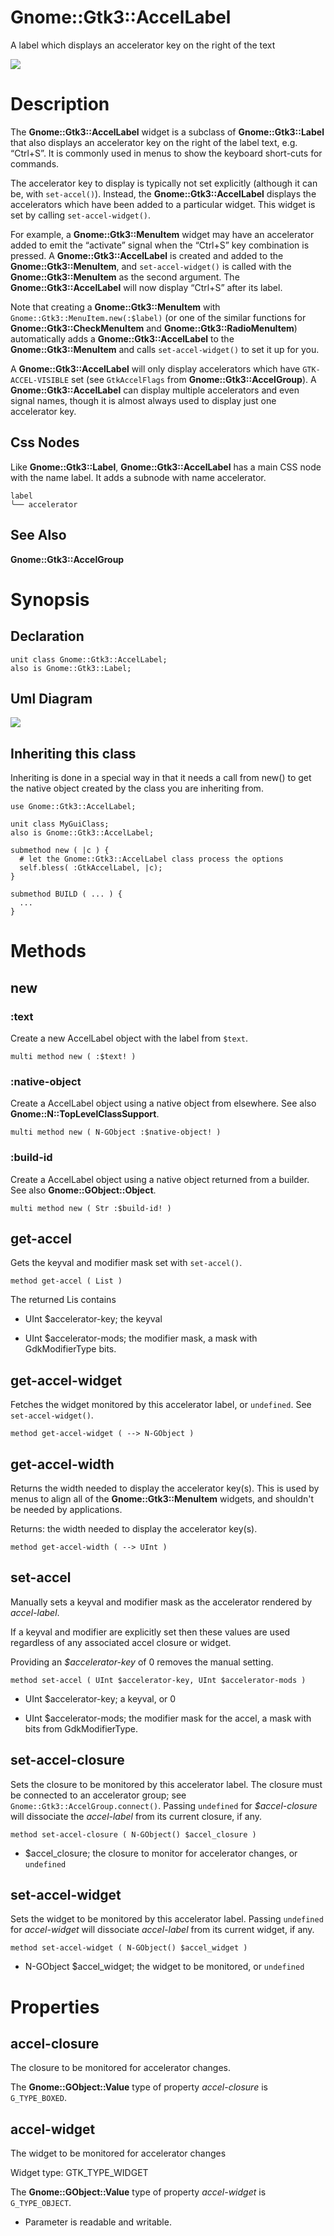 Gnome::Gtk3::AccelLabel
=======================

A label which displays an accelerator key on the right of the text

![](images/Label.png)

Description
===========

The **Gnome::Gtk3::AccelLabel** widget is a subclass of **Gnome::Gtk3::Label** that also displays an accelerator key on the right of the label text, e.g. “Ctrl+S”. It is commonly used in menus to show the keyboard short-cuts for commands.

The accelerator key to display is typically not set explicitly (although it can be, with `set-accel()`). Instead, the **Gnome::Gtk3::AccelLabel** displays the accelerators which have been added to a particular widget. This widget is set by calling `set-accel-widget()`.

For example, a **Gnome::Gtk3::MenuItem** widget may have an accelerator added to emit the “activate” signal when the “Ctrl+S” key combination is pressed. A **Gnome::Gtk3::AccelLabel** is created and added to the **Gnome::Gtk3::MenuItem**, and `set-accel-widget()` is called with the **Gnome::Gtk3::MenuItem** as the second argument. The **Gnome::Gtk3::AccelLabel** will now display “Ctrl+S” after its label.

Note that creating a **Gnome::Gtk3::MenuItem** with `Gnome::Gtk3::MenuItem.new(:$label)` (or one of the similar functions for **Gnome::Gtk3::CheckMenuItem** and **Gnome::Gtk3::RadioMenuItem**) automatically adds a **Gnome::Gtk3::AccelLabel** to the **Gnome::Gtk3::MenuItem** and calls `set-accel-widget()` to set it up for you.

A **Gnome::Gtk3::AccelLabel** will only display accelerators which have `GTK-ACCEL-VISIBLE` set (see `GtkAccelFlags` from **Gnome::Gtk3::AccelGroup**). A **Gnome::Gtk3::AccelLabel** can display multiple accelerators and even signal names, though it is almost always used to display just one accelerator key.

Css Nodes
---------

Like **Gnome::Gtk3::Label**, **Gnome::Gtk3::AccelLabel** has a main CSS node with the name label. It adds a subnode with name accelerator.

    label
    ╰── accelerator

See Also
--------

**Gnome::Gtk3::AccelGroup**

Synopsis
========

Declaration
-----------

    unit class Gnome::Gtk3::AccelLabel;
    also is Gnome::Gtk3::Label;

Uml Diagram
-----------

![](plantuml/AccelLabel.svg)

Inheriting this class
---------------------

Inheriting is done in a special way in that it needs a call from new() to get the native object created by the class you are inheriting from.

    use Gnome::Gtk3::AccelLabel;

    unit class MyGuiClass;
    also is Gnome::Gtk3::AccelLabel;

    submethod new ( |c ) {
      # let the Gnome::Gtk3::AccelLabel class process the options
      self.bless( :GtkAccelLabel, |c);
    }

    submethod BUILD ( ... ) {
      ...
    }

Methods
=======

new
---

### :text

Create a new AccelLabel object with the label from `$text`.

    multi method new ( :$text! )

### :native-object

Create a AccelLabel object using a native object from elsewhere. See also **Gnome::N::TopLevelClassSupport**.

    multi method new ( N-GObject :$native-object! )

### :build-id

Create a AccelLabel object using a native object returned from a builder. See also **Gnome::GObject::Object**.

    multi method new ( Str :$build-id! )

get-accel
---------

Gets the keyval and modifier mask set with `set-accel()`.

    method get-accel ( List )

The returned Lis contains

  * UInt $accelerator-key; the keyval

  * UInt $accelerator-mods; the modifier mask, a mask with GdkModifierType bits.

get-accel-widget
----------------

Fetches the widget monitored by this accelerator label, or `undefined`. See `set-accel-widget()`.

    method get-accel-widget ( --> N-GObject )

get-accel-width
---------------

Returns the width needed to display the accelerator key(s). This is used by menus to align all of the **Gnome::Gtk3::MenuItem** widgets, and shouldn't be needed by applications.

Returns: the width needed to display the accelerator key(s).

    method get-accel-width ( --> UInt )

set-accel
---------

Manually sets a keyval and modifier mask as the accelerator rendered by *accel-label*.

If a keyval and modifier are explicitly set then these values are used regardless of any associated accel closure or widget.

Providing an *$accelerator-key* of 0 removes the manual setting.

    method set-accel ( UInt $accelerator-key, UInt $accelerator-mods )

  * UInt $accelerator-key; a keyval, or 0

  * UInt $accelerator-mods; the modifier mask for the accel, a mask with bits from GdkModifierType.

set-accel-closure
-----------------

Sets the closure to be monitored by this accelerator label. The closure must be connected to an accelerator group; see `Gnome::Gtk3::AccelGroup.connect()`. Passing `undefined` for *$accel-closure* will dissociate the *accel-label* from its current closure, if any.

    method set-accel-closure ( N-GObject() $accel_closure )

  * $accel_closure; the closure to monitor for accelerator changes, or `undefined`

set-accel-widget
----------------

Sets the widget to be monitored by this accelerator label. Passing `undefined` for *accel-widget* will dissociate *accel-label* from its current widget, if any.

    method set-accel-widget ( N-GObject() $accel_widget )

  * N-GObject $accel_widget; the widget to be monitored, or `undefined`

Properties
==========

accel-closure
-------------

The closure to be monitored for accelerator changes.

The **Gnome::GObject::Value** type of property *accel-closure* is `G_TYPE_BOXED`.

accel-widget
------------

The widget to be monitored for accelerator changes

Widget type: GTK_TYPE_WIDGET

The **Gnome::GObject::Value** type of property *accel-widget* is `G_TYPE_OBJECT`.

  * Parameter is readable and writable.

